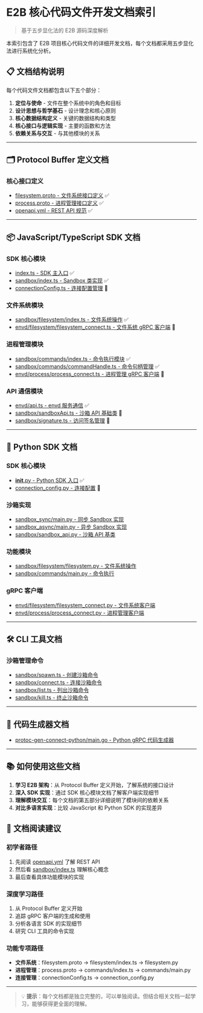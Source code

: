 # E2B 核心代码文件开发文档索引

> 基于五步显化法的 E2B 源码深度解析

本索引包含了 E2B 项目核心代码文件的详细开发文档，每个文档都采用五步显化法进行系统化分析。

## 📋 文档结构说明

每个代码文件文档都包含以下五个部分：
1. **定位与使命** - 文件在整个系统中的角色和目标
2. **设计思想与哲学基石** - 设计理念和核心原则
3. **核心数据结构定义** - 关键的数据结构和类型
4. **核心接口与逻辑实现** - 主要的函数和方法
5. **依赖关系与交互** - 与其他模块的关系

---

## 🗂️ Protocol Buffer 定义文档

### 核心接口定义
- [filesystem.proto - 文件系统接口定义](docs/e2b_filesystem_proto.md) ✅
- [process.proto - 进程管理接口定义](docs/e2b_process_proto.md) ✅
- [openapi.yml - REST API 规范](docs/e2b_openapi_yml.md) ✅

---

## 📦 JavaScript/TypeScript SDK 文档

### SDK 核心模块
- [index.ts - SDK 主入口](docs/e2b_js_sdk_index.md) ✅
- [sandbox/index.ts - Sandbox 类实现](docs/e2b_sandbox_index.md) ✅
- [connectionConfig.ts - 连接配置管理](docs/e2b_connection_config.md) 🚧

### 文件系统模块
- [sandbox/filesystem/index.ts - 文件系统操作](docs/e2b_filesystem_index.md) ✅
- [envd/filesystem/filesystem_connect.ts - 文件系统 gRPC 客户端](docs/e2b_filesystem_connect.md) 🚧

### 进程管理模块
- [sandbox/commands/index.ts - 命令执行模块](docs/e2b_commands_index.md) ✅
- [sandbox/commands/commandHandle.ts - 命令句柄管理](docs/e2b_command_handle.md) ✅
- [envd/process/process_connect.ts - 进程管理 gRPC 客户端](docs/e2b_process_connect.md) 🚧

### API 通信模块
- [envd/api.ts - envd 服务通信](docs/e2b_envd_api.md) ✅
- [sandbox/sandboxApi.ts - 沙箱 API 基础类](docs/e2b_sandbox_api.md) 🚧
- [sandbox/signature.ts - 访问签名管理](docs/e2b_signature.md) 🚧

---

## 🐍 Python SDK 文档

### SDK 核心模块
- [__init__.py - Python SDK 入口](docs/e2b_python_init.md) ✅
- [connection_config.py - 连接配置](docs/e2b_python_connection_config.md) 🚧

### 沙箱实现
- [sandbox_sync/main.py - 同步 Sandbox 实现](docs/e2b_sandbox_sync.md)
- [sandbox_async/main.py - 异步 Sandbox 实现](docs/e2b_sandbox_async.md)
- [sandbox/sandbox_api.py - 沙箱 API 基类](docs/e2b_python_sandbox_api.md)

### 功能模块
- [sandbox/filesystem/filesystem.py - 文件系统操作](docs/e2b_python_filesystem.md)
- [sandbox/commands/main.py - 命令执行](docs/e2b_python_commands.md)

### gRPC 客户端
- [envd/filesystem/filesystem_connect.py - 文件系统客户端](docs/e2b_python_filesystem_connect.md)
- [envd/process/process_connect.py - 进程管理客户端](docs/e2b_python_process_connect.md)

---

## 🛠️ CLI 工具文档

### 沙箱管理命令
- [sandbox/spawn.ts - 创建沙箱命令](docs/e2b_cli_spawn.md)
- [sandbox/connect.ts - 连接沙箱命令](docs/e2b_cli_connect.md)
- [sandbox/list.ts - 列出沙箱命令](docs/e2b_cli_list.md)
- [sandbox/kill.ts - 终止沙箱命令](docs/e2b_cli_kill.md)

---

## 🔧 代码生成器文档

- [protoc-gen-connect-python/main.go - Python gRPC 代码生成器](docs/e2b_protoc_gen.md)

---

## 📚 如何使用这些文档

1. **学习 E2B 架构**：从 Protocol Buffer 定义开始，了解系统的接口设计
2. **深入 SDK 实现**：通过 SDK 核心模块文档了解客户端实现细节
3. **理解模块交互**：每个文档的第五部分详细说明了模块间的依赖关系
4. **对比多语言实现**：比较 JavaScript 和 Python SDK 的实现差异

## 🎯 文档阅读建议

### 初学者路径
1. 先阅读 [openapi.yml](docs/e2b_openapi_yml.md) 了解 REST API
2. 然后看 [sandbox/index.ts](docs/e2b_sandbox_index.md) 理解核心概念
3. 最后查看具体功能模块的实现

### 深度学习路径
1. 从 Protocol Buffer 定义开始
2. 追踪 gRPC 客户端的生成和使用
3. 分析各语言 SDK 的实现细节
4. 研究 CLI 工具的命令实现

### 功能专项路径
- **文件系统**：filesystem.proto → filesystem/index.ts → filesystem.py
- **进程管理**：process.proto → commands/index.ts → commands/main.py
- **连接管理**：connectionConfig.ts → connection_config.py

---

> 💡 **提示**：每个文档都是独立完整的，可以单独阅读。但结合相关文档一起学习，能够获得更全面的理解。
